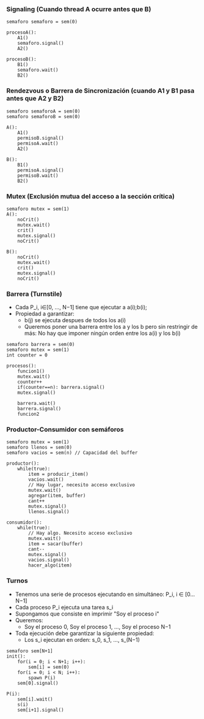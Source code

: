 ### Signaling (Cuando thread A ocurre antes que B)
```
semaforo semaforo = sem(0)

procesoA():
    A1()
    semaforo.signal()
    A2()

procesoB():
    B1()
    semaforo.wait()
    B2()
```

### Rendezvous o Barrera de Sincronización (cuando A1 y B1 pasa antes que A2 y B2)
```
semaforo semaforoA = sem(0)
semaforo semaforoB = sem(0)

A():
    A1()
    permisoB.signal()
    permisoA.wait()
    A2()

B():
    B1()
    permisoA.signal()
    permisoB.wait()
    B2()
```

### Mutex (Exclusión mutua del acceso a la sección crítica)
```
semaforo mutex = sem(1)
A():
    noCrit()
    mutex.wait()
    crit()
    mutex.signal()
    noCrit()

B():
    noCrit()
    mutex.wait()
    crit()
    mutex.signal()
    noCrit()
```


### Barrera (Turnstile)
- Cada P_i, i∈[0, …, N−1]  tiene que ejecutar a a(i);b(i);
- Propiedad a garantizar:
	- b(j) se ejecuta despues de todos los a(i)
	- Queremos poner una barrera entre los a y los b pero sin restringir de más:
No hay que imponer ningún orden entre los a(i) y los b(i)
```
semaforo barrera = sem(0)
semaforo mutex = sem(1)
int counter = 0

procesos():
    funcion1()
    mutex.wait()
    counter++
    if(counter==n): barrera.signal()
    mutex.signal()

    barrera.wait()
    barrera.signal()
    funcion2
```

### Productor-Consumidor con semáforos
```
semaforo mutex = sem(1)
semaforo llenos = sem(0)
semaforo vacios = sem(n) // Capacidad del buffer

productor():
    while(true):
        item = producir_item()
        vacios.wait()
        // Hay lugar, necesito acceso exclusivo
        mutex.wait()
        agregar(item, buffer)
        cant++
        mutex.signal()
        llenos.signal()

consumidor():
    while(true):
        // Hay algo. Necesito acceso exclusivo
        mutex.wait()
        item = sacar(buffer)
        cant--
        mutex.signal()
        vacios.signal()
        hacer_algo(item)
```

### Turnos
- Tenemos una serie de procesos ejecutando en simultáneo: P_i, i ∈ [0…N−1]
- Cada proceso P_i ejecuta una tarea s_i
- Supongamos que consiste en imprimir "Soy el proceso i"
- Queremos:
    - Soy el proceso 0, Soy el proceso 1, …, Soy el proceso N−1
- Toda ejecución debe garantizar la siguiente propiedad:
    - Los s_i  ejecutan en orden: s_0, s_1, …, s_(N−1)

```
semaforo sem[N+1]
init():
    for(i = 0; i < N+1; i++):
        sem[i] = sem(0)
    for(i = 0; i < N; i++):
        spawn P(i)
    sem[0].signal()

P(i):
    sem[i].wait()
    s(i)
    sem[i+1].signal()
```